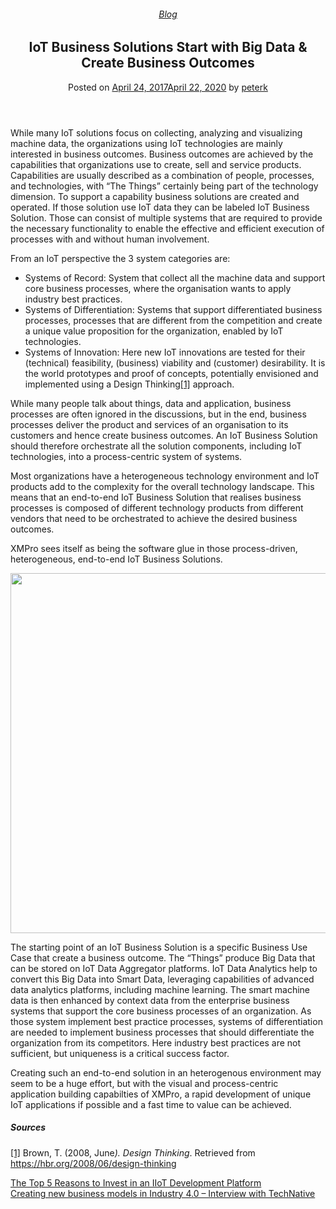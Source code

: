 
<article class="post-5665 post type-post status-publish format-standard has-post-thumbnail hentry category-blog tag-big-data tag-solutions" id="post-5665">
<div class="article-inner">
<header class="entry-header">
<div class="entry-header-text entry-header-text-top text-center">
<h6 class="entry-category is-xsmall"><a href="https://xmpro.com/category/blog/" rel="category tag">Blog</a></h6><h1 class="entry-title">IoT Business Solutions Start with Big Data &amp; Create Business Outcomes</h1><div class="entry-divider is-divider small"></div>
<div class="entry-meta uppercase is-xsmall">
<span class="posted-on">Posted on <a href="https://xmpro.com/iot-business-solutions-start-big-data-create-business-outcomes/" rel="bookmark"><time class="entry-date published" datetime="2017-04-24T08:06:34+00:00">April 24, 2017</time><time class="updated" datetime="2020-04-22T02:49:42+00:00">April 22, 2020</time></a></span> <span class="byline">by <span class="meta-author vcard"><a class="url fn n" href="https://xmpro.com/author/peterk/">peterk</a></span></span> </div>
</div>
</header>
<div class="entry-content single-page">
<p>While many IoT solutions focus on collecting, analyzing and visualizing machine data, the organizations using IoT technologies are mainly interested in business outcomes. Business outcomes are achieved by the capabilities that organizations use to create, sell and service products. Capabilities are usually described as a combination of people, processes, and technologies, with “The Things” certainly being part of the technology dimension. To support a capability business solutions are created and operated. If those solution use IoT data they can be labeled IoT Business Solution. Those can consist of multiple systems that are required to provide the necessary functionality to enable the effective and efficient execution of processes with and without human involvement.</p>
<p>From an IoT perspective the 3 system categories are:</p>
<ul>
<li>Systems of Record: System that collect all the machine data and support core business processes, where the organisation wants to apply industry best practices.</li>
<li>Systems of Differentiation: Systems that support differentiated business processes, processes that are different from the competition and create a unique value proposition for the organization, enabled by IoT technologies.</li>
<li>Systems of Innovation: Here new IoT innovations are tested for their (technical) feasibility, (business) viability and (customer) desirability. It is the world prototypes and proof of concepts, potentially envisioned and implemented using a Design Thinking<a href="#_ftn1" name="_ftnref1">[1]</a> approach.</li>
</ul>
<p>While many people talk about things, data and application, business processes are often ignored in the discussions, but in the end, business processes deliver the product and services of an organisation to its customers and hence create business outcomes. An IoT Business Solution should therefore orchestrate all the solution components, including IoT technologies, into a process-centric system of systems.</p>
<p>Most organizations have a heterogeneous technology environment and IoT products add to the complexity for the overall technology landscape. This means that an end-to-end IoT Business Solution that realises business processes is composed of different technology products from different vendors that need to be orchestrated to achieve the desired business outcomes.</p>
<p>XMPro sees itself as being the software glue in those process-driven, heterogeneous, end-to-end IoT Business Solutions.</p>
<p><a href="https://xmpro.com/wp-content/uploads/2017/03/Slide1-1.png"><img height="576" src="https://xmpro.com/wp-content/uploads/2017/03/Slide1-1-1024x576.png" width="1024"/>
</a></p>
<p><a href="#_ftnref1" name="_ftn1"></a></p>
<p>The starting point of an IoT Business Solution is a specific Business Use Case that create a business outcome. The “Things” produce Big Data that can be stored on IoT Data Aggregator platforms. IoT Data Analytics help to convert this Big Data into Smart Data, leveraging capabilities of advanced data analytics platforms, including machine learning. The smart machine data is then enhanced by context data from the enterprise business systems that support the core business processes of an organization. As those system implement best practice processes, systems of differentiation are needed to implement business processes that should differentiate the organization from its competitors. Here industry best practices are not sufficient, but uniqueness is a critical success factor.</p>
<p>Creating such an end-to-end solution in an heterogenous environment may seem to be a huge effort, but with the visual and process-centric application building capabilties of XMPro, a rapid development of unique IoT applications if possible and a fast time to value can be achieved.</p>
<h5>Sources</h5>
<p><a href="#_ftnref1" name="_ftn1">[1]</a> Brown, T. (2008, June<em>). Design Thinking</em>. Retrieved from <a href="https://hbr.org/2008/06/design-thinking" rel="noopener noreferrer" target="_blank">https://hbr.org/2008/06/design-thinking</a></p>
<div class="blog-share text-center"><div class="is-divider medium"></div><div class="social-icons share-icons share-row relative"><a aria-label="Share on WhatsApp" class="icon button circle is-outline tooltip whatsapp show-for-medium" data-action="share/whatsapp/share" href="whatsapp://send?text=IoT%20Business%20Solutions%20Start%20with%20Big%20Data%20%26%23038%3B%20Create%20Business%20Outcomes - https://xmpro.com/iot-business-solutions-start-big-data-create-business-outcomes/" title="Share on WhatsApp"><i class="icon-whatsapp"></i></a><a aria-label="Share on Facebook" class="icon button circle is-outline tooltip facebook" data-label="Facebook" href="https://www.facebook.com/sharer.php?u=https://xmpro.com/iot-business-solutions-start-big-data-create-business-outcomes/" onclick="window.open(this.href,this.title,'width=500,height=500,top=300px,left=300px'); return false;" rel="noopener nofollow" target="_blank" title="Share on Facebook"><i class="icon-facebook"></i></a><a aria-label="Share on Twitter" class="icon button circle is-outline tooltip twitter" href="https://twitter.com/share?url=https://xmpro.com/iot-business-solutions-start-big-data-create-business-outcomes/" onclick="window.open(this.href,this.title,'width=500,height=500,top=300px,left=300px'); return false;" rel="noopener nofollow" target="_blank" title="Share on Twitter"><i class="icon-twitter"></i></a><a aria-label="Email to a Friend" class="icon button circle is-outline tooltip email" href="/cdn-cgi/l/email-protection#ead5999f88808f899ed7a385becfd8daa89f9983848f9999cfd8dab985869f9e83858499cfd8dab99e8b989ecfd8da9d839e82cfd8daa8838dcfd8daae8b9e8bcfd8dacfd8dccfd8d9dad9d2cfd9a8cfd8daa9988f8b9e8fcfd8daa89f9983848f9999cfd8daa59f9e8985878f99cc88858e93d7a9828f8981cfd8da9e828399cfd8da859f9ecfd9abcfd8da829e9e9a99cfd9abcfd8accfd8ac92879a9885c4898587cfd8ac83859ec7889f9983848f9999c79985869f9e83858499c7999e8b989ec788838dc78e8b9e8bc789988f8b9e8fc7889f9983848f9999c7859f9e8985878f99cfd8ac" rel="nofollow" title="Email to a Friend"><i class="icon-envelop"></i></a><a aria-label="Pin on Pinterest" class="icon button circle is-outline tooltip pinterest" href="https://pinterest.com/pin/create/button?url=https://xmpro.com/iot-business-solutions-start-big-data-create-business-outcomes/&amp;media=https://xmpro.com/wp-content/uploads/2017/03/Slide1-2-1024x576.png&amp;description=IoT%20Business%20Solutions%20Start%20with%20Big%20Data%20%26%23038%3B%20Create%20Business%20Outcomes" onclick="window.open(this.href,this.title,'width=500,height=500,top=300px,left=300px'); return false;" rel="noopener nofollow" target="_blank" title="Pin on Pinterest"><i class="icon-pinterest"></i></a><a aria-label="Share on LinkedIn" class="icon button circle is-outline tooltip linkedin" href="https://www.linkedin.com/shareArticle?mini=true&amp;url=https://xmpro.com/iot-business-solutions-start-big-data-create-business-outcomes/&amp;title=IoT%20Business%20Solutions%20Start%20with%20Big%20Data%20%26%23038%3B%20Create%20Business%20Outcomes" onclick="window.open(this.href,this.title,'width=500,height=500,top=300px,left=300px'); return false;" rel="noopener nofollow" target="_blank" title="Share on LinkedIn"><i class="icon-linkedin"></i></a></div></div></div>
<nav class="navigation-post" id="nav-below" role="navigation">
<div class="flex-row next-prev-nav bt bb">
<div class="flex-col flex-grow nav-prev text-left">
<div class="nav-previous"><a href="https://xmpro.com/top-5-reasons-invest-iiot-development-platform/" rel="prev"><span class="hide-for-small"><i class="icon-angle-left"></i></span> The Top 5 Reasons to Invest in an IIoT Development Platform</a></div>
</div>
<div class="flex-col flex-grow nav-next text-right">
<div class="nav-next"><a href="https://xmpro.com/creating-new-business-models-industry-4-0-interview-technative/" rel="next">Creating new business models in Industry 4.0 – Interview with TechNative <span class="hide-for-small"><i class="icon-angle-right"></i></span></a></div> </div>
</div>
</nav>
</div>
</article>
<div class="comments-area" id="comments">
</div>

